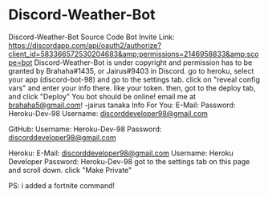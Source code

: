 # Discord-Weather-Bot
Discord-Weather-Bot Source Code Bot Invite Link: https://discordapp.com/api/oauth2/authorize?client_id=583366572530204683&amp;permissions=2146958833&amp;scope=bot
Discord-Weather-Bot is under copyright and permission has to be granted by Brahaha#1435, or Jairus#9403 in Discord. go to heroku, select your app (discord-bot-98) and go to the settings tab. click on "reveal config vars" and enter your info there. like your token. then, got to the deploy tab, and click "Deploy" You bot should be online! email me at brahaha5@gmail.com! -jairus tanaka
Info For You:
E-Mail:
Password: Heroku-Dev-98
Username: discorddeveloper98@gmail.com

GitHub:
Username: Heroku-Dev-98
Password: discorddeveloper98@gmail.com

Heroku: 
E-Mail: discorddeveloper98@gmail.com
Username: Heroku Developer
Password: Heroku-Dev-98
got to the settings tab on this page and scroll down. click "Make Private"

PS: i added a fortnite command!

